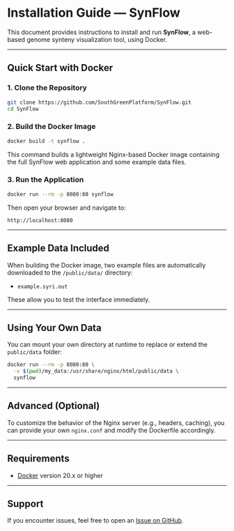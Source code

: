 # Installation Guide — SynFlow

This document provides instructions to install and run **SynFlow**, a web-based genome synteny visualization tool, using Docker.

---

## Quick Start with Docker

### 1. Clone the Repository

```bash
git clone https://github.com/SouthGreenPlatform/SynFlow.git
cd SynFlow
```

### 2. Build the Docker Image

```bash
docker build -t synflow .
```

This command builds a lightweight Nginx-based Docker image containing the full SynFlow web application and some example data files.

### 3. Run the Application

```bash
docker run --rm -p 8080:80 synflow
```

Then open your browser and navigate to:

```
http://localhost:8080
```

---

## Example Data Included

When building the Docker image, two example files are automatically downloaded to the `/public/data/` directory:

- `example.syri.out`

These allow you to test the interface immediately.

---

## Using Your Own Data

You can mount your own directory at runtime to replace or extend the `public/data` folder:

```bash
docker run --rm -p 8080:80 \
  -v $(pwd)/my_data:/usr/share/nginx/html/public/data \
  synflow
```

---

## Advanced (Optional)

To customize the behavior of the Nginx server (e.g., headers, caching), you can provide your own `nginx.conf` and modify the Dockerfile accordingly.

---

## Requirements

- [Docker](https://docs.docker.com/get-docker/) version 20.x or higher

---

## Support

If you encounter issues, feel free to open an [Issue on GitHub](https://github.com/SouthGreenPlatform/SynFlow/issues).
